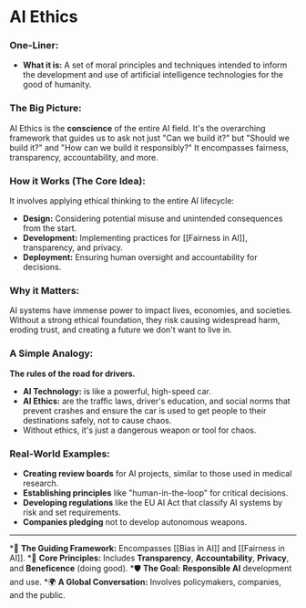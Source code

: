 # AI Ethics

### One-Liner:
*   **What it is:** A set of moral principles and techniques intended to inform the development and use of artificial intelligence technologies for the good of humanity.

### The Big Picture:
AI Ethics is the **conscience** of the entire AI field. It's the overarching framework that guides us to ask not just "Can we build it?" but "Should we build it?" and "How can we build it responsibly?" It encompasses fairness, transparency, accountability, and more.

### How it Works (The Core Idea):
It involves applying ethical thinking to the entire AI lifecycle:
*   **Design:** Considering potential misuse and unintended consequences from the start.
*   **Development:** Implementing practices for [[Fairness in AI]], transparency, and privacy.
*   **Deployment:** Ensuring human oversight and accountability for decisions.

### Why it Matters:
AI systems have immense power to impact lives, economies, and societies. Without a strong ethical foundation, they risk causing widespread harm, eroding trust, and creating a future we don't want to live in.

### A Simple Analogy:
**The rules of the road for drivers.**
*   **AI Technology:** is like a powerful, high-speed car.
*   **AI Ethics:** are the traffic laws, driver's education, and social norms that prevent crashes and ensure the car is used to get people to their destinations safely, not to cause chaos.
*   Without ethics, it's just a dangerous weapon or tool for chaos.

### Real-World Examples:
*   **Creating review boards** for AI projects, similar to those used in medical research.
*   **Establishing principles** like "human-in-the-loop" for critical decisions.
*   **Developing regulations** like the EU AI Act that classify AI systems by risk and set requirements.
*   **Companies pledging** not to develop autonomous weapons.

---
*🌳 **The Guiding Framework:** Encompasses [[Bias in AI]] and [[Fairness in AI]].
*🎯 **Core Principles:** Includes **Transparency**, **Accountability**, **Privacy**, and **Beneficence** (doing good).
*🛡️ **The Goal:** **Responsible AI** development and use.
*🌍 **A Global Conversation:** Involves policymakers, companies, and the public.
